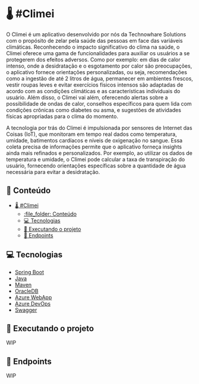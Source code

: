 # :thermometer: #Climei
O Climei é um aplicativo desenvolvido por nós da Technowhare Solutions com o propósito de zelar pela saúde das pessoas em face das variáveis climáticas. Reconhecendo o impacto significativo do clima na saúde, o Climei oferece uma gama de funcionalidades para auxiliar os usuários a se protegerem dos efeitos adversos. Como por exemplo: em dias de calor intenso, onde a desidratação e o esgotamento por calor são preocupações, o aplicativo fornece orientações personalizadas, ou seja, recomendações como a ingestão de até 2 litros de água, permanecer em ambientes frescos, vestir roupas leves e evitar exercícios físicos intensos são adaptadas de acordo com as condições climáticas e as características individuais do usuário. Além disso, o Climei vai além, oferecendo alertas sobre a possibilidade de ondas de calor, conselhos específicos para quem lida com condições crônicas como diabetes ou asma, e sugestões de atividades físicas apropriadas para o clima do momento.
 
A tecnologia por trás do Climei é impulsionada por sensores de Internet das Coisas (IoT), que monitoram em tempo real dados como temperatura, umidade, batimentos cardíacos e níveis de oxigenação no sangue. Essa coleta precisa de informações permite que o aplicativo forneça insights ainda mais refinados e personalizados. Por exemplo, ao utilizar os dados de temperatura e umidade, o Climei pode calcular a taxa de transpiração do usuário, fornecendo orientações específicas sobre a quantidade de água necessária para evitar a desidratação.

## :file_folder: Conteúdo
- [:thermometer: #Climei](#thermometer-climei)
  - [:file\_folder: Conteúdo](#file_folder-conteúdo)
  - [:computer: Tecnologias](#computer-tecnologias)
  - [:rocket: Executando o projeto](#rocket-executando-o-projeto)
  - [:link: Endpoints](#link-endpoints)

## :computer: Tecnologias
- [Spring Boot](https://spring.io/projects/spring-boot)
- [Java](https://www.java.com/pt-BR/)
- [Maven](https://maven.apache.org/)
- [OracleDB](https://www.oracle.com/br/database/)
- [Azure WebApp](https://azure.microsoft.com/pt-br/services/app-service/web/)
- [Azure DevOps](https://azure.microsoft.com/pt-br/services/devops/)
- [Swagger](https://swagger.io/)

## :rocket: Executando o projeto
WIP

## :link: Endpoints
WIP
